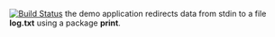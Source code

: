 [![Build Status](https://travis-ci.org/sergeyborov8/lab11.svg?branch=master)](https://travis-ci.org/sergeyborov8/lab11)
the demo application redirects data from stdin to a file **log.txt** using a package **print**.
